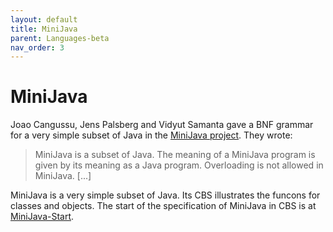 ```yaml
---
layout: default
title: MiniJava
parent: Languages-beta
nav_order: 3
---
```


MiniJava
========

Joao Cangussu, Jens Palsberg and Vidyut Samanta gave a BNF grammar for a very
simple subset of Java in the [MiniJava project]. They wrote:

> MiniJava is a subset of Java. The meaning of a MiniJava program is given by
> its meaning as a Java program. Overloading is not allowed in MiniJava. [...]

MiniJava is a very simple subset of Java. Its CBS illustrates the funcons
for classes and objects. The start of the specification of MiniJava in CBS
is at [MiniJava-Start].

[MiniJava project]: http://www.cambridge.org/us/features/052182060X/

[MiniJava-Start]: MiniJava-cbs/MiniJava/MiniJava-Start/index.html
